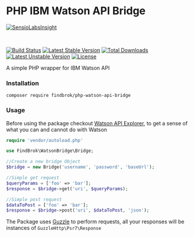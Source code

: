# PHP IBM Watson API Bridge

[![SensioLabsInsight](https://insight.sensiolabs.com/projects/4e21093a-cc60-4a75-b7fe-cb29053faf6c/big.png)](https://insight.sensiolabs.com/projects/4e21093a-cc60-4a75-b7fe-cb29053faf6c)

<br/>

[![Build Status](https://travis-ci.org/findbrok/php-watson-api-bridge.svg?branch=master)](https://travis-ci.org/findbrok/php-watson-api-bridge)
[![Latest Stable Version](https://poser.pugx.org/findbrok/php-watson-api-bridge/v/stable)](https://packagist.org/packages/findbrok/php-watson-api-bridge)
[![Total Downloads](https://poser.pugx.org/findbrok/php-watson-api-bridge/downloads)](https://packagist.org/packages/findbrok/php-watson-api-bridge)
[![Latest Unstable Version](https://poser.pugx.org/findbrok/php-watson-api-bridge/v/unstable)](https://packagist.org/packages/findbrok/php-watson-api-bridge)
[![License](https://poser.pugx.org/findbrok/php-watson-api-bridge/license)](https://packagist.org/packages/findbrok/php-watson-api-bridge)

A simple PHP wrapper for IBM Watson API

### Installation

```
composer require findbrok/php-watson-api-bridge
```

### Usage

Before using the package checkout [Watson API Explorer](https://watson-api-explorer.mybluemix.net/),
to get a sense of what you can and cannot do with Watson

```php
require 'vendor/autoload.php'

use FindBrok\WatsonBridge\Bridge;

//Create a new bridge Object
$bridge = new Bridge('username', 'password', 'baseUrl');

//Simple get request
$queryParams = ['foo' => 'bar'];
$response = $bridge->get('uri', $queryParams);

//Simple post request
$dataToPost = ['foo' => 'bar'];
$response = $bridge->post('uri', $dataToPost, 'json');
```

The Package uses [Guzzle](http://docs.guzzlephp.org/en/latest/testing.html) to perform requests, 
all your responses will be instances of ```GuzzleHttp\Psr7\Response```

